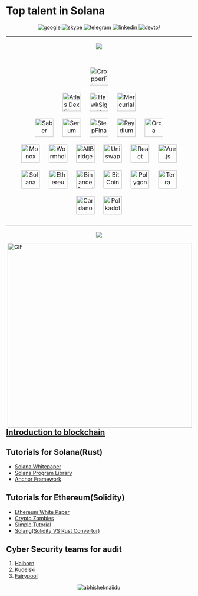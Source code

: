 # Top talent in Solana

<div align="center">
  <a href="mailto:softwareangel30@gmail.com" target="_blank">
    <img src="https://img.shields.io/badge/google-%2300acee.svg?&amp;style=for-the-badge&amp;logo=google&amp;logoColor=white" alt="google">
  </a>
  <a href="https://join.skype.com/invite/UnRW1QAcIeCS" target="_blank">
    <img src="https://img.shields.io/badge/skype-%232E87FB.svg?&amp;style=for-the-badge&amp;logo=skype&amp;logoColor=white" alt="skype">
  </a>
  <a href="https://t.me/zhaohuili0210" target="_blank">
    <img src="https://img.shields.io/badge/telegram-%231E77B5.svg?&amp;style=for-the-badge&amp;logo=telegram&amp;logoColor=white" alt="telegram"/>
  </a>
  <a href="https://www.linkedin.com/in/zhaohui-li-1a2b12214" target="_blank">
    <img src="https://img.shields.io/badge/linkedin-%231E77B5.svg?&style=for-the-badge&logo=linkedin&logoColor=white" alt="linkedin"/>
  </a>
  <a href="https://dev.to/itprince" target="_blank">
    <img src=https://img.shields.io/badge/dev.to-%2308090A.svg?&style=for-the-badge&logo=dev.to&logoColor=white alt=devto/>
  </a>
</div>
<table>
<tr><td>
<p align="center">  
<a href = "https://github.com/IT-Prince?tab=repositories">
<img src = 'https://github.com/IT-Prince/IT-Prince/blob/main/assets/banner.jpeg'>
</a>
</p>
</td></tr>
<tr><td valign="top" width="100%"'>
<p align="center">  
<img style="margin: 10px" src="https://s2.coinmarketcap.com/static/img/coins/64x64/11387.png" alt="CropperFinance" height="50" />  
<br>
<img style="margin: 10px" src="https://s2.coinmarketcap.com/static/img/coins/64x64/17418.png" alt="Atlas Dex Finance" height="50" />  
<img style="margin: 10px" src="https://s2.coinmarketcap.com/static/img/coins/64x64/9528.png" alt="HawkSight" height="50" />
<img style="margin: 10px" src="https://s2.coinmarketcap.com/static/img/coins/64x64/9549.png" alt="Mercurial" height="50" />
<br/>
<img style="margin: 10px" src="https://s2.coinmarketcap.com/static/img/coins/64x64/11181.png" alt="Saber" height="50" />  <img style="margin: 10px" src="https://s2.coinmarketcap.com/static/img/coins/64x64/6187.png" alt="Serum" height="50" />  
<img style="margin: 10px" src="https://s2.coinmarketcap.com/static/img/coins/64x64/9443.png" alt="StepFinance" height="50" />  
<img style="margin: 10px" src="https://s2.coinmarketcap.com/static/img/coins/64x64/8526.png" alt="Raydium" height="50" />  
<img style="margin: 10px" src="https://s2.coinmarketcap.com/static/img/coins/64x64/11165.png" alt="Orca" height="50" />
<br>
<img  style="margin: 10px" src="https://s2.coinmarketcap.com/static/img/coins/64x64/15181.png" height="50" alt="Monox">
<img  style="margin: 10px" src="https://s2.coinmarketcap.com/static/img/coins/64x64/7633.png" height="50" alt="Wormhole">
<img  style="margin: 10px" src="https://s2.coinmarketcap.com/static/img/coins/64x64/12212.png" height="50" alt="AllBridge">
<img style="margin: 10px" src="https://s2.coinmarketcap.com/static/img/coins/64x64/7083.png" alt="Uniswap" height="50" />  
<img style="margin: 10px" src="https://profilinator.rishav.dev/skills-assets/react-original-wordmark.svg" alt="React" height="50" />  
<img style="margin: 10px" src="https://profilinator.rishav.dev/skills-assets/vuejs-original-wordmark.svg" alt="Vue.js" height="50" />
<br/>
<img style="margin: 10px" src="https://s2.coinmarketcap.com/static/img/coins/64x64/5426.png" alt="Solana" height="50" />  
<img style="margin: 10px" src="https://s2.coinmarketcap.com/static/img/coins/64x64/1027.png" alt="Ethereum" height="50" />  
<img style="margin: 10px" src="https://s2.coinmarketcap.com/static/img/coins/64x64/1839.png" alt="BinanceSmartChain" height="50" />  
<img style="margin: 10px" src="https://s2.coinmarketcap.com/static/img/coins/64x64/1.png" alt="BitCoin" height="50" />  
<img style="margin: 10px" src="https://s2.coinmarketcap.com/static/img/coins/64x64/3890.png" alt="Polygon" height="50" />  
<img style="margin: 10px" src="https://s2.coinmarketcap.com/static/img/coins/64x64/4172.png" alt="Terra" height="50" />  
<img style="margin: 10px" src="https://s2.coinmarketcap.com/static/img/coins/64x64/2010.png" alt="Cardano" height="50" />  
<img style="margin: 10px" src="https://s2.coinmarketcap.com/static/img/coins/64x64/6636.png" alt="Polkadot" height="50" />  
<br>

</p>
</td></tr></table>

<p align="center">
    <img src="https://github-profile-trophy.vercel.app/?username=bpceee&column=7&theme=onedark"/>
</p>
<img align="right" alt="GIF" src="https://github.com/IT-Prince/IT-Prince/blob/main/assets/code.gif?raw=true" width="500" />

## [Introduction to blockchain](https://github.com/yjjnls/awesome-blockchain)
## Tutorials for Solana(Rust)
- [Solana Whitepaper](https://solana.com/solana-whitepaper.pdf)
- [Solana Program Library](https://github.com/solana-labs/solana-program-library)
- [Anchor Framework](https://github.com/project-serum/anchor)

## Tutorials for Ethereum(Solidity)
- [Ethereum White Paper](https://ethereum.org/en/whitepaper/)
- [Crypto Zombies](https://github.com/ethereum-cph/Cryptozombies)
- [Simple Tutorial](https://github.com/MarkCWirt/ethereum-tutorial)
- [Solang(Solidity VS Rust Convertor)](https://github.com/hyperledger-labs/solang/releases/tag/v0.1.9)

## Cyber Security teams for audit

1. [Halborn](https://halborn.com/)
1. [Kudelski](https://kudelskisecurity.com/)
1. [Fairypool](https://www.isleofskye.com/skye-guide/top-ten-skye-walks/fairy-pools)
<p align="center"> <img src="https://github-readme-stats.vercel.app/api?username=it-prince&show_icons=true&theme=gotham" alt="abhisheknaiidu" />